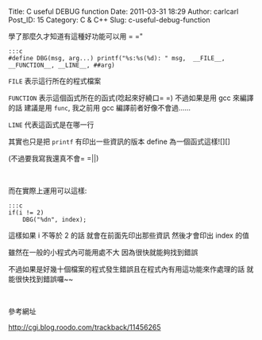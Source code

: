 Title: C useful DEBUG function
Date: 2011-03-31 18:29
Author: carlcarl
Post_ID: 15
Category: C &amp; C++
Slug: c-useful-debug-function

學了那麼久才知道有這種好功能可以用 = ="
<!--more-->

	:::c
	#define DBG(msg, arg...) printf("%s:%s(%d): " msg, 	__FILE__, __FUNCTION__, __LINE__, ##arg)


`FILE` 表示這行所在的程式檔案

`FUNCTION` 表示這個函式所在的函式(唸起來好繞口= =)
不過如果是用 gcc 來編譯的話 建議是用 `func`, 我之前用 gcc
編譯前者好像不會過......

`LINE` 代表這函式是在哪一行

其實也只是把 `printf` 有印出一些資訊的版本 define 為一個函式這樣![][]

(不過要我寫我還真不會= =||)

 

而在實際上運用可以這樣:

	:::c
	if(i != 2)
		DBG("%dn", index);


這樣如果 i 不等於 2 的話 就會在前面先印出那些資訊 然後才會印出 index 的值

雖然在一般的小程式內可能用處不大 因為很快就能夠找到錯誤

不過如果是好幾十個檔案的程式發生錯誤且在程式內有用這功能來作處理的話
就能很快找到錯誤囉~~

 

參考網址

<http://cgi.blog.roodo.com/trackback/11456265>

